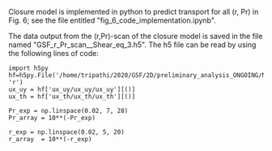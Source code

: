 Closure model is implemented in python to predict transport for all (r, Pr) in Fig. 6; see the file entitled "fig_6_code_implementation.ipynb".


The data output from the (r,Pr)-scan of the closure model is saved in the file named "GSF_r_Pr_scan__Shear_eq_3.h5".  The h5 file can be read by using the following lines of code:

```
import h5py
hf=h5py.File('/home/tripathi/2020/GSF/2D/preliminary_analysis_ONGOING/NEWEST/PAPER_plot_generator_predictions_vs_DNS/GSF_fig5_r_Pr_scan_Closure_data/GSF_r_Pr_scan__Shear_eq_3.h5', 'r')
ux_uy = hf['ux_uy/ux_uy/ux_uy'][()]
ux_th = hf['ux_th/ux_th/ux_th'][()]

Pr_exp = np.linspace(0.02, 7, 28)
Pr_array = 10**(-Pr_exp)

r_exp = np.linspace(0.02, 5, 20)
r_array  = 10**(-r_exp)
```
